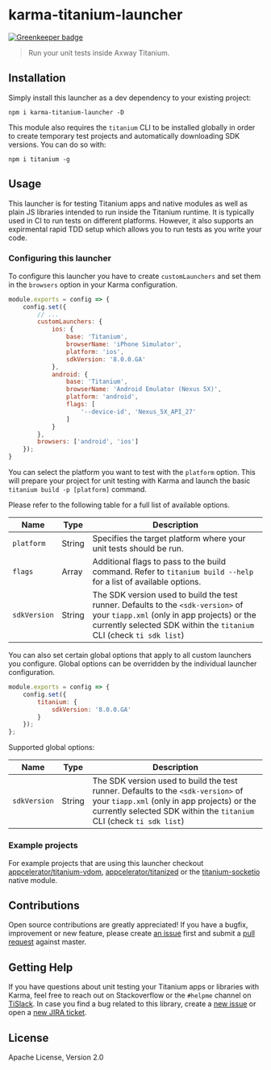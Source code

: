 # karma-titanium-launcher

[![Greenkeeper badge](https://badges.greenkeeper.io/appcelerator/karma-titanium-launcher.svg)](https://greenkeeper.io/)

> Run your unit tests inside Axway Titanium.

## Installation

Simply install this launcher as a dev dependency to your existing project:
```
npm i karma-titanium-launcher -D
```

This module also requires the `titanium` CLI to be installed globally in order to create temporary test projects and automatically downloading SDK versions. You can do so with:
```
npm i titanium -g
```

## Usage

This launcher is for testing Titanium apps and native modules as well as plain JS libraries intended to run inside the Titanium runtime. It is typically used in CI to run tests on different platforms. However, it also supports an expirmental rapid TDD setup which allows you to run tests as you write your code.

### Configuring this launcher

To configure this launcher you have to create `customLaunchers` and set them in the `browsers` option in your Karma configuration.

```js
module.exports = config => {
    config.set({
        // ...
        customLaunchers: {
            ios: {
                base: 'Titanium',
                browserName: 'iPhone Simulator',
                platform: 'ios',
                sdkVersion: '8.0.0.GA'
            },
            android: {
                base: 'Titanium',
                browserName: 'Android Emulator (Nexus 5X)',
                platform: 'android',
                flags: [
                    '--device-id', 'Nexus_5X_API_27'
                ]
            }
        },
        browsers: ['android', 'ios']
    });
}
```

You can select the platform you want to test with the `platform` option. This will prepare your project for unit testing with Karma and launch the basic `titanium build -p [platform]` command.

Please refer to the following table for a full list of available options.

| Name  | Type | Description |
| --- | --- | --- |
| `platform`  | String | Specifies the target platform where your unit tests should be run.  |
| `flags` | Array | Additional flags to pass to the build command. Refer to `titanium build --help` for a list of available options.  |
| `sdkVersion` | String | The SDK version used to build the test runner. Defaults to the `<sdk-version>` of your `tiapp.xml` (only in app projects) or the currently selected SDK within the `titanium` CLI (check `ti sdk list`) |

You can also set certain global options that apply to all custom launchers you configure. Global options can be overridden by the individual launcher configuration.

```js
module.exports = config => {
    config.set({
        titanium: {
            sdkVersion: '8.0.0.GA'
        }
    });
};
```

Supported global options:

| Name  | Type | Description |
| --- | --- | --- |
| `sdkVersion` | String | The SDK version used to build the test runner. Defaults to the `<sdk-version>` of your `tiapp.xml` (only in app projects) or the currently selected SDK within the `titanium` CLI (check `ti sdk list`) |

### Example projects

For example projects that are using this launcher checkout [appcelerator/titanium-vdom](https://github.com/appcelerator/titanium-vdom), [appcelerator/titanized](https://github.com/appcelerator/titanized) or the [titanium-socketio](https://github.com/appcelerator-modules/titanium-socketio) native module.

## Contributions

Open source contributions are greatly appreciated! If you have a bugfix, improvement or new feature, please create
[an issue](https://github.com/appcelerator/karma-titanium-launcher/issues/new) first and submit a [pull request](https://github.com/appcelerator/karma-titanium-launcher/pulls/new) against master.

## Getting Help

If you have questions about unit testing your Titanium apps or libraries with Karma, feel free to reach out on Stackoverflow or the
`#helpme` channel on [TiSlack](http://tislack.org). In case you find a bug related to this library, create a [new issue](https://github.com/appcelerator/karma-titanium-launcher/issues/new)
or open a [new JIRA ticket](https://jira.appcelerator.org).

## License

Apache License, Version 2.0
